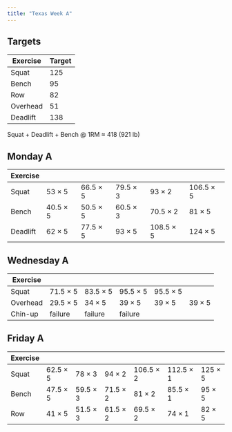 ```yaml
---
title: "Texas Week A"
---
```



## Targets

| Exercise | Target |
| ---      | ------ |
| Squat    | 125 |
| Bench    | 95 |
| Row      | 82 |
| Overhead | 51 |
| Deadlift | 138 |

Squat + Deadlift + Bench @ 1RM ≈ 418 (921 lb)
    
## Monday A

| Exercise |     |     |     |     |     |
| ---      | --- | --- | --- | --- | --- |
| Squat    | 53 × 5 | 66.5 × 5 | 79.5 × 3 | 93 × 2 | 106.5 × 5 | 106.5 × 5 | 106.5 × 5 | 106.5 × 5 | 106.5 × 5 |
| Bench    | 40.5 × 5 | 50.5 × 5 | 60.5 × 3 | 70.5 × 2 | 81 × 5 | 81 × 5 | 81 × 5 | 81 × 5 | 81 × 5 |
| Deadlift | 62 × 5 | 77.5 × 5 | 93 × 5 | 108.5 × 5 | 124 × 5 |

## Wednesday A

| Exercise |     |     |     |     |     |
| ---      | --- | --- | --- | --- | --- |
| Squat    | 71.5 × 5 | 83.5 × 5 | 95.5 × 5 | 95.5 × 5 |
| Overhead | 29.5 × 5 | 34 × 5 | 39 × 5 | 39 × 5 | 39 × 5 |
| Chin-up  | failure | failure | failure |

## Friday A

| Exercise |     |     |     |     |     |     |
| ---      | --- | --- | --- | --- | --- | --- |
| Squat    | 62.5 × 5 | 78 × 3 | 94 × 2 | 106.5 × 2 | 112.5 × 1 | 125 × 5 |
| Bench    | 47.5 × 5 | 59.5 × 3 | 71.5 × 2 | 81 × 2 | 85.5 × 1 | 95 × 5 |
| Row      | 41 × 5 | 51.5 × 3 | 61.5 × 2 | 69.5 × 2 | 74 × 1 | 82 × 5 |

